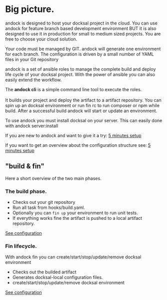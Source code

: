 # Big picture.

andock is designed to host your docksal project in the cloud. You can use andock for feature branch based development environment BUT it is also designed to use it in production for small to medium sized projects. You are free to choose your cloud solution.

Your code must be managed by GIT. andock will generate one environment for each branch. The configuration is driven by a small number of YAML files in your Git repository

andock is a set of ansible roles to manage the complete build and deploy life cycle of your docksal project. With the power of ansible you can also easily extend the workflow.

The <b>andock cli</b> is a simple command line tool to execute the roles.<br><br>
It builds your project and deploy the artifact to a artifact repository. You can spin up an docksal environment or run fin rc to run composer or npm while build. After a successful build andock will start or update an environment.

To use andock you must install docksal on your server. This can easily done with andock server:install

If you are new to andock and want to give it a try: 
[5 minutes setup](../getting-started/docksal.md)

If you want to get an overview about the configuration structure see:
[5 minutes setup](configuration-structure.md) 
 

## "build &amp; fin"
Here a short overview of the two main phases.
### The build phase.
* Checks out your git repository 
* Run all task from hooks/build.yaml.
* Optionally you can `fin up` your environment to run unit tests.
* If everything works fine the artifact is pushed to a local artifact repository.

[See configuration](../configuration/build.md)
### Fin lifecycle.
With andock fin you can create/start/stop/update/remove docksal environment  
* Checks out the builded artifact 
* Generates docksal-local configuration files.
* create/start/stop/update/remove docksal environment

[See configuration](../configuration/fin.md)

